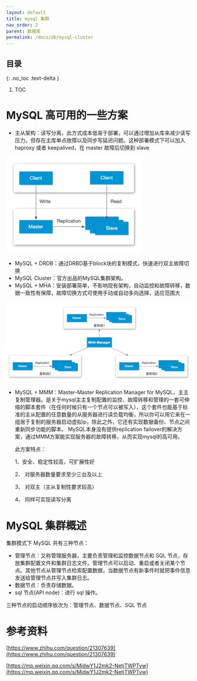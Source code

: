 ```yaml
---
layout: default
title: mysql 集群
nav_order: 2
parent: 数据库
permalink: /docs/db/mysql-cluster
---
```


## 目录

{: .no_toc .text-delta }

1. TOC



# MySQL 高可用的一些方案

- 主从架构：读写分离，此方式成本低易于部署，可以通过增加从库来减少读写压力。但存在主库单点故障以及同步写延迟问题。这种部署模式下可以加入 haproxy 或者 keepalived，在 master 故障后切换到 slave

<img src="../../pics/image-20200628213440771.png" alt="image-20200628213440771" style="zoom:50%;" />

- MySQL + DRDB：通过DRBD基于block块的复制模式，快速进行双主故障切换
- MySQL Cluster：官方出品的MySQL集群架构。
- MySQL + MHA：安装部署简单，不影响现有架构，自动监控和故障转移，数据一致性有保障，故障切换方式可使用手动或自动多向选择，适应范围大

<img src="../../pics/image-20200628171839891.png" alt="image-20200628171839891" style="zoom:50%;" />

- MySQL + MMM：Master-Master Replication Manager for MySQL，主主复制管理器。是关于mysql主主复制配置的监控、故障转移和管理的一套可伸缩的脚本套件（在任何时候只有一个节点可以被写入），这个套件也能基于标准的主从配置的任意数量的从服务器进行读负载均衡，所以你可以用它来在一组居于复制的服务器启动虚拟ip，除此之外，它还有实现数据备份、节点之间重新同步功能的脚本。
  MySQL本身没有提供replication failover的解决方案，通过MMM方案能实现服务器的故障转移，从而实现mysql的高可用。

  此方案特点：

  1、安全、稳定性较高，可扩展性好

  2、 对服务器数量要求至少三台及以上

  3、 对双主（主从复制性要求较高）

  4、 同样可实现读写分离



# MySQL 集群概述



集群模式下 MySQL 共有三种节点：

- 管理节点：又称管理服务器，主要负责管理和监控数据节点和 SQL 节点，存放集群配置文件和集群日志文件。管理节点可以启动、重启或者关闭某个节点。其他节点从管理节点检索配置数据，当数据节点有新事件时就把事件信息发送给管理节点并写入集群日志。
- 数据节点：负责存储数据。
- sql 节点(API node)：进行 sql 操作。



三种节点的启动顺序依次为：管理节点、数据节点、SQL 节点



# 参考资料

[https://www.zhihu.com/question/21307639](https://www.zhihu.com/question/21307639)

[https://mp.weixin.qq.com/s/MidwY1J2mk2-NetjTWPTvw](https://mp.weixin.qq.com/s/MidwY1J2mk2-NetjTWPTvw)